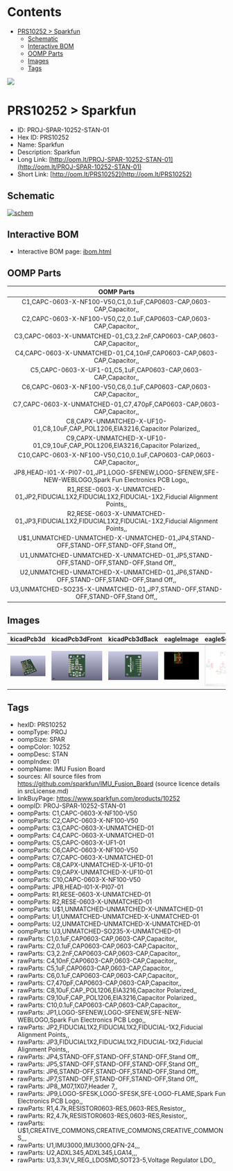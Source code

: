 



Contents
========

* [PRS10252 > Sparkfun](#prs10252--sparkfun)
	* [Schematic](#schematic)
	* [Interactive BOM](#interactive-bom)
	* [OOMP Parts](#oomp-parts)
	* [Images](#images)
	* [Tags](#tags)
  
![][im]
# PRS10252 > Sparkfun

- ID: PROJ-SPAR-10252-STAN-01
- Hex ID: PRS10252
- Name: Sparkfun
- Description: Sparkfun
- Long Link: [http://oom.lt/PROJ-SPAR-10252-STAN-01](http://oom.lt/PROJ-SPAR-10252-STAN-01)
- Short Link: [http://oom.lt/PRS10252](http://oom.lt/PRS10252)

## Schematic
  
[![schem](eagleSchemImage.png)](eagleSchemImage.png)
## Interactive BOM

- Interactive BOM page: [ibom.html](https://htmlpreview.github.io/?https://github.com/oomlout/oomlout_OOMP_projects/blob/main/PROJ-SPAR-10252-STAN-01/kicad/bom/ibom.html)

## OOMP Parts
  

|OOMP Parts|
| :---: |
|C1,CAPC-0603-X-NF100-V50,C1,0.1uF,CAP0603-CAP,0603-CAP,Capacitor,,|
|C2,CAPC-0603-X-NF100-V50,C2,0.1uF,CAP0603-CAP,0603-CAP,Capacitor,,|
|C3,CAPC-0603-X-UNMATCHED-01,C3,2.2nF,CAP0603-CAP,0603-CAP,Capacitor,,|
|C4,CAPC-0603-X-UNMATCHED-01,C4,10nF,CAP0603-CAP,0603-CAP,Capacitor,,|
|C5,CAPC-0603-X-UF1-01,C5,1uF,CAP0603-CAP,0603-CAP,Capacitor,,|
|C6,CAPC-0603-X-NF100-V50,C6,0.1uF,CAP0603-CAP,0603-CAP,Capacitor,,|
|C7,CAPC-0603-X-UNMATCHED-01,C7,470pF,CAP0603-CAP,0603-CAP,Capacitor,,|
|C8,CAPX-UNMATCHED-X-UF10-01,C8,10uF,CAP_POL1206,EIA3216,Capacitor Polarized,,|
|C9,CAPX-UNMATCHED-X-UF10-01,C9,10uF,CAP_POL1206,EIA3216,Capacitor Polarized,,|
|C10,CAPC-0603-X-NF100-V50,C10,0.1uF,CAP0603-CAP,0603-CAP,Capacitor,,|
|JP8,HEAD-I01-X-PI07-01,JP1,LOGO-SFENEW,LOGO-SFENEW,SFE-NEW-WEBLOGO,Spark Fun Electronics PCB Logo,,|
|R1,RESE-0603-X-UNMATCHED-01,JP2,FIDUCIAL1X2,FIDUCIAL1X2,FIDUCIAL-1X2,Fiducial Alignment Points,,|
|R2,RESE-0603-X-UNMATCHED-01,JP3,FIDUCIAL1X2,FIDUCIAL1X2,FIDUCIAL-1X2,Fiducial Alignment Points,,|
|U$1,UNMATCHED-UNMATCHED-X-UNMATCHED-01,JP4,STAND-OFF,STAND-OFF,STAND-OFF,Stand Off,,|
|U1,UNMATCHED-UNMATCHED-X-UNMATCHED-01,JP5,STAND-OFF,STAND-OFF,STAND-OFF,Stand Off,,|
|U2,UNMATCHED-UNMATCHED-X-UNMATCHED-01,JP6,STAND-OFF,STAND-OFF,STAND-OFF,Stand Off,,|
|U3,UNMATCHED-SO235-X-UNMATCHED-01,JP7,STAND-OFF,STAND-OFF,STAND-OFF,Stand Off,,|

## Images
  
  

|kicadPcb3d|kicadPcb3dFront|kicadPcb3dBack|eagleImage|eagleSchemImage|
| :---: | :---: | :---: | :---: | :---: |
|[![kicadPcb3d](kicadPcb3d_140.png)](kicadPcb3d.png)|[![kicadPcb3dFront](kicadPcb3dFront_140.png)](kicadPcb3dFront.png)|[![kicadPcb3dBack](kicadPcb3dBack_140.png)](kicadPcb3dBack.png)|[![eagleImage](eagleImage_140.png)](eagleImage.png)|[![eagleSchemImage](eagleSchemImage_140.png)](eagleSchemImage.png)|

## Tags

- hexID: PRS10252
- oompType: PROJ
- oompSize: SPAR
- oompColor: 10252
- oompDesc: STAN
- oompIndex: 01
- oompName: IMU Fusion Board
- sources: All source files from https://github.com/sparkfun/IMU_Fusion_Board (source licence details in srcLicense.md)
- linkBuyPage: https://www.sparkfun.com/products/10252
- oompID: PROJ-SPAR-10252-STAN-01
- oompParts: C1,CAPC-0603-X-NF100-V50
- oompParts: C2,CAPC-0603-X-NF100-V50
- oompParts: C3,CAPC-0603-X-UNMATCHED-01
- oompParts: C4,CAPC-0603-X-UNMATCHED-01
- oompParts: C5,CAPC-0603-X-UF1-01
- oompParts: C6,CAPC-0603-X-NF100-V50
- oompParts: C7,CAPC-0603-X-UNMATCHED-01
- oompParts: C8,CAPX-UNMATCHED-X-UF10-01
- oompParts: C9,CAPX-UNMATCHED-X-UF10-01
- oompParts: C10,CAPC-0603-X-NF100-V50
- oompParts: JP8,HEAD-I01-X-PI07-01
- oompParts: R1,RESE-0603-X-UNMATCHED-01
- oompParts: R2,RESE-0603-X-UNMATCHED-01
- oompParts: U$1,UNMATCHED-UNMATCHED-X-UNMATCHED-01
- oompParts: U1,UNMATCHED-UNMATCHED-X-UNMATCHED-01
- oompParts: U2,UNMATCHED-UNMATCHED-X-UNMATCHED-01
- oompParts: U3,UNMATCHED-SO235-X-UNMATCHED-01
- rawParts: C1,0.1uF,CAP0603-CAP,0603-CAP,Capacitor,,
- rawParts: C2,0.1uF,CAP0603-CAP,0603-CAP,Capacitor,,
- rawParts: C3,2.2nF,CAP0603-CAP,0603-CAP,Capacitor,,
- rawParts: C4,10nF,CAP0603-CAP,0603-CAP,Capacitor,,
- rawParts: C5,1uF,CAP0603-CAP,0603-CAP,Capacitor,,
- rawParts: C6,0.1uF,CAP0603-CAP,0603-CAP,Capacitor,,
- rawParts: C7,470pF,CAP0603-CAP,0603-CAP,Capacitor,,
- rawParts: C8,10uF,CAP_POL1206,EIA3216,Capacitor Polarized,,
- rawParts: C9,10uF,CAP_POL1206,EIA3216,Capacitor Polarized,,
- rawParts: C10,0.1uF,CAP0603-CAP,0603-CAP,Capacitor,,
- rawParts: JP1,LOGO-SFENEW,LOGO-SFENEW,SFE-NEW-WEBLOGO,Spark Fun Electronics PCB Logo,,
- rawParts: JP2,FIDUCIAL1X2,FIDUCIAL1X2,FIDUCIAL-1X2,Fiducial Alignment Points,,
- rawParts: JP3,FIDUCIAL1X2,FIDUCIAL1X2,FIDUCIAL-1X2,Fiducial Alignment Points,,
- rawParts: JP4,STAND-OFF,STAND-OFF,STAND-OFF,Stand Off,,
- rawParts: JP5,STAND-OFF,STAND-OFF,STAND-OFF,Stand Off,,
- rawParts: JP6,STAND-OFF,STAND-OFF,STAND-OFF,Stand Off,,
- rawParts: JP7,STAND-OFF,STAND-OFF,STAND-OFF,Stand Off,,
- rawParts: JP8,,M07,1X07,Header 7,,
- rawParts: JP9,LOGO-SFESK,LOGO-SFESK,SFE-LOGO-FLAME,Spark Fun Electronics PCB Logo,,
- rawParts: R1,4.7k,RESISTOR0603-RES,0603-RES,Resistor,,
- rawParts: R2,4.7k,RESISTOR0603-RES,0603-RES,Resistor,,
- rawParts: U$1,CREATIVE_COMMONS,CREATIVE_COMMONS,CREATIVE_COMMONS,,,
- rawParts: U1,IMU3000,IMU3000,QFN-24,,,
- rawParts: U2,ADXL345,ADXL345,LGA14,,,
- rawParts: U3,3.3V,V_REG_LDOSMD,SOT23-5,Voltage Regulator LDO,,



[im]: kicadPcb3d_450.png
